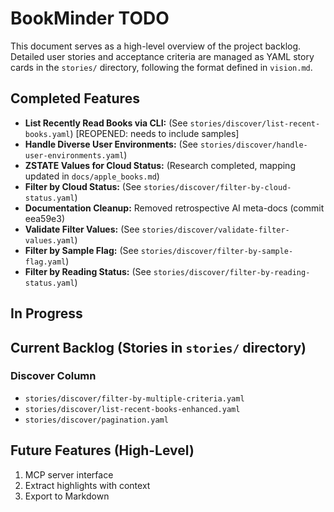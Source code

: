 # BookMinder TODO

This document serves as a high-level overview of the project backlog.
Detailed user stories and acceptance criteria are managed as YAML story cards
in the `stories/` directory, following the format defined in `vision.md`.

## Completed Features
- **List Recently Read Books via CLI:** (See `stories/discover/list-recent-books.yaml`) [REOPENED: needs to include samples]
- **Handle Diverse User Environments:** (See `stories/discover/handle-user-environments.yaml`)
- **ZSTATE Values for Cloud Status:** (Research completed, mapping updated in `docs/apple_books.md`)
- **Filter by Cloud Status:** (See `stories/discover/filter-by-cloud-status.yaml`)
- **Documentation Cleanup:** Removed retrospective AI meta-docs (commit eea59e3)
- **Validate Filter Values:** (See `stories/discover/validate-filter-values.yaml`)
- **Filter by Sample Flag:** (See `stories/discover/filter-by-sample-flag.yaml`)
- **Filter by Reading Status:** (See `stories/discover/filter-by-reading-status.yaml`)

## In Progress

## Current Backlog (Stories in `stories/` directory)

### Discover Column
- `stories/discover/filter-by-multiple-criteria.yaml`
- `stories/discover/list-recent-books-enhanced.yaml`
- `stories/discover/pagination.yaml`

## Future Features (High-Level)
1. MCP server interface
2. Extract highlights with context
3. Export to Markdown